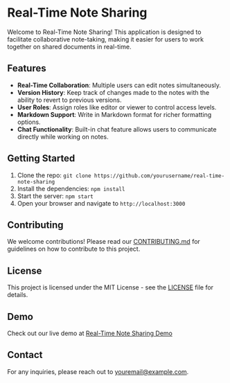 # Real-Time Note Sharing

Welcome to Real-Time Note Sharing! This application is designed to facilitate collaborative note-taking, making it easier for users to work together on shared documents in real-time.

## Features
- **Real-Time Collaboration**: Multiple users can edit notes simultaneously.
- **Version History**: Keep track of changes made to the notes with the ability to revert to previous versions.
- **User Roles**: Assign roles like editor or viewer to control access levels.
- **Markdown Support**: Write in Markdown format for richer formatting options.
- **Chat Functionality**: Built-in chat feature allows users to communicate directly while working on notes.

## Getting Started
1. Clone the repo: `git clone https://github.com/yourusername/real-time-note-sharing`
2. Install the dependencies: `npm install`
3. Start the server: `npm start`
4. Open your browser and navigate to `http://localhost:3000`

## Contributing
We welcome contributions! Please read our [CONTRIBUTING.md](CONTRIBUTING.md) for guidelines on how to contribute to this project.

## License
This project is licensed under the MIT License - see the [LICENSE](LICENSE) file for details.

## Demo
Check out our live demo at [Real-Time Note Sharing Demo](https://yourdemo.link)

## Contact
For any inquiries, please reach out to [youremail@example.com](mailto:youremail@example.com).